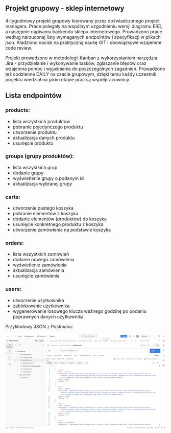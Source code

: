 ## Projekt grupowy - sklep internetowy
4-tygodniowy projekt grupowy kierowany przez doświadczonego
project managera. Prace polegały na wspólnym uzgodnieniu wersji diagramu ERD, a następnie napisaniu backendu sklepu internetowego. 
Prowadzono prace według narzuconej listy wymaganych endpointów i specyfikacji w plikach json.
Kładziono nacisk na praktyczną naukę GIT i obowiązkowe wzajemne code review.

Projekt prowadzono w metodologii Kanban z wykorzystaniem narzędzia Jira - przydzielanie i wykonywanie tasków, zgłaszanie błędów oraz wzajemna pomoc i wyjaśnienia do poszczególnych zagadnień.
Prowadzono też codzienne DAILY na czacie grupowym, dzięki temu każdy uczestnik projektu wiedział na jakim etapie prac są współpracownicy. 


## Lista endpointów
### products:
- lista wszystkich produktów
- pobranie pojedynczego produktu
- utworzenie produktu
- aktualizacja danych produktu
- usunięcie produktu
### groups (grupy produktów):
- lista wszystkich grup
- dodanie grupy
- wyświetlenie grupy o podanym id
- aktualizacja wybranej grupy
### carts:
- utworzenie pustego koszyka
- pobranie elementów z koszyka
- dodanie elementów (produktów) do koszyka
- usunięcie konkretnego produktu z koszyka
- utworzenie zamówienia na podstawie koszyka
### orders:
- lista wszystkich zamówień
- dodanie nowego zamówienia
- wyświetlenie zamówienia
- aktualizacja zamówienia
- usunięcie zamówienia
### users:
- utworzenie użytkownika
- zablokowanie użytkownika
- wygenerowanie losowego klucza ważnego godzinę po podaniu poprawnych danych użytkownika


Przykładowy JSON z Postmana:

![postman](specs/postman.png)

